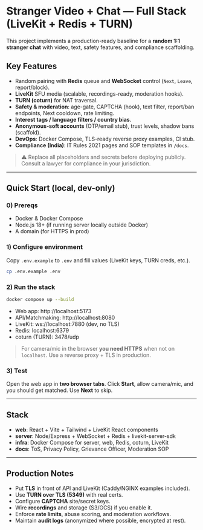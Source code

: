 # Stranger Video + Chat — Full Stack (LiveKit + Redis + TURN)

This project implements a production-ready baseline for a **random 1:1 stranger chat** with video, text, safety features, and compliance scaffolding.

## Key Features
- Random pairing with **Redis** queue and **WebSocket** control (`Next`, `Leave`, report/block).
- **LiveKit** SFU media (scalable, recordings-ready, moderation hooks).
- **TURN (coturn)** for NAT traversal.
- **Safety & moderation**: age-gate, CAPTCHA (hook), text filter, report/ban endpoints, Next cooldown, rate limiting.
- **Interest tags / language filters / country bias**.
- **Anonymous-soft accounts** (OTP/email stub), trust levels, shadow bans (scaffold).
- **DevOps**: Docker Compose, TLS-ready reverse proxy examples, CI stub.
- **Compliance (India)**: IT Rules 2021 pages and SOP templates in `/docs`.

> ⚠️ Replace all placeholders and secrets before deploying publicly. Consult a lawyer for compliance in your jurisdiction.

---

## Quick Start (local, dev-only)

### 0) Prereqs
- Docker & Docker Compose
- Node.js 18+ (if running server locally outside Docker)
- A domain (for HTTPS in prod)

### 1) Configure environment
Copy `.env.example` to `.env` and fill values (LiveKit keys, TURN creds, etc.).

```bash
cp .env.example .env
```

### 2) Run the stack
```bash
docker compose up --build
```

- Web app: http://localhost:5173
- API/Matchmaking: http://localhost:8080
- LiveKit: ws://localhost:7880 (dev, no TLS)
- Redis: localhost:6379
- coturn (TURN): 3478/udp

> For camera/mic in the browser **you need HTTPS** when not on `localhost`. Use a reverse proxy + TLS in production.

### 3) Test
Open the web app in **two browser tabs**. Click **Start**, allow camera/mic, and you should get matched. Use **Next** to skip.

---

## Stack
- **web**: React + Vite + Tailwind + LiveKit React components
- **server**: Node/Express + WebSocket + Redis + livekit-server-sdk
- **infra**: Docker Compose for server, web, Redis, coturn, LiveKit
- **docs**: ToS, Privacy Policy, Grievance Officer, Moderation SOP

---

## Production Notes
- Put **TLS** in front of API and LiveKit (Caddy/NGINX examples included).
- Use **TURN over TLS (5349)** with real certs.
- Configure **CAPTCHA** site/secret keys.
- Wire **recordings** and storage (S3/GCS) if you enable it.
- Enforce **rate limits**, abuse scoring, and moderation workflows.
- Maintain **audit logs** (anonymized where possible, encrypted at rest).
